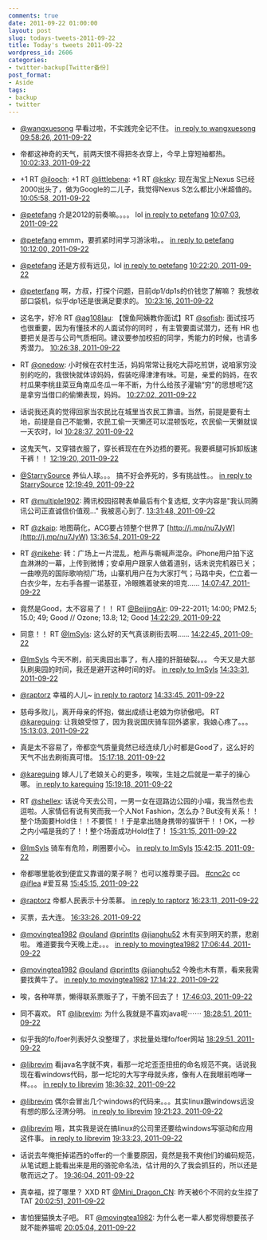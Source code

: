 ```yaml
---
comments: true
date: 2011-09-22 01:00:00
layout: post
slug: todays-tweets-2011-09-22
title: Today's tweets 2011-09-22
wordpress_id: 2606
categories:
- twitter-backup[Twitter备份]
post_format:
- Aside
tags:
- backup
- twitter
---
```





  * [@wangxuesong](http://twitter.com/wangxuesong) 早看过啦，不实践完全记不住。 [in reply to wangxuesong](http://twitter.com/wangxuesong/statuses/116521067706728448) [09:58:26, 2011-09-22](http://twitter.com/gfrog/statuses/116692801747554304)





  * 帝都这神奇的天气，前两天恨不得把冬衣穿上，今早上穿短袖都热。 [10:02:33, 2011-09-22](http://twitter.com/gfrog/statuses/116693839040876544)





  * +1 RT [@ilooch](http://twitter.com/ilooch): +1 RT [@littlebena](http://twitter.com/littlebena): +1 RT [@ksky](http://twitter.com/ksky): 现在淘宝上Nexus S已经2000出头了，做为Google的二儿子，我觉得Nexus S怎么都比小米超值的。 [10:05:58, 2011-09-22](http://twitter.com/gfrog/statuses/116694696973176832)





  * [@petefang](http://twitter.com/petefang) 介是2012的前奏嘛。。。。 lol [in reply to petefang](http://twitter.com/petefang/statuses/116694562398941184) [10:07:03, 2011-09-22](http://twitter.com/gfrog/statuses/116694968453701632)





  * [@petefang](http://twitter.com/petefang) emmm，要抓紧时间学习游泳啦。。 [in reply to petefang](http://twitter.com/petefang/statuses/116695143494598656) [10:12:00, 2011-09-22](http://twitter.com/gfrog/statuses/116696216032641024)





  * [@petefang](http://twitter.com/petefang) 还是方叔有远见，lol [in reply to petefang](http://twitter.com/petefang/statuses/116697546512011264) [10:22:20, 2011-09-22](http://twitter.com/gfrog/statuses/116698816568229888)





  * [@peterfang](http://twitter.com/peterfang) 啊，方叔，打探个问题，目前dp1/dp1s的价钱您了解嘛？ 我想收部口袋机，似乎dp1还是很满足要求的。 [10:23:16, 2011-09-22](http://twitter.com/gfrog/statuses/116699051646386176)





  * 这名字，好冷 RT [@ag108lau](http://twitter.com/ag108lau): 【馊鱼阿姨教你面试】RT [@sofish](http://twitter.com/sofish):  面试技巧也很重要，因为有懂技术的人面试你的同时 ，有主管要面试潜力，还有 HR 也要把关是否与公司气质相同。建议要参加校招的同学，秀能力的时候，也请多秀潜力。 [10:26:38, 2011-09-22](http://twitter.com/gfrog/statuses/116699898103074816)





  * RT [@onedow](http://twitter.com/onedow): 小时候在农村生活，妈妈常常让我吃大蒜吃煎饼，说咱家穷没别的吃的，我很快就体谅妈妈，假装吃得津津有味。可是，亲爱的妈妈，在农村瓜果李桃韭菜豆角南瓜冬瓜一年不断，为什么给孩子灌输“穷”的思想呢?这是拿穷当借口的偷懒表现，妈妈。 [10:27:02, 2011-09-22](http://twitter.com/gfrog/statuses/116700000498614272)





  * 话说我还真的觉得回家当农民比在城里当农民工靠谱。当然，前提是要有土地，前提是自己不能懒，农民工偷一天懒还可以混顿饭吃，农民偷一天懒就误一天农时，lol [10:28:37, 2011-09-22](http://twitter.com/gfrog/statuses/116700395769835520)





  * 这鬼天气，又穿错衣服了，穿长裤现在在外边捂的要死。我要裤腿可拆卸版速干裤！！ [12:19:20, 2011-09-22](http://twitter.com/gfrog/statuses/116728259764436994)





  * [@StarrySource](http://twitter.com/StarrySource) 养仙人球。。。 搞不好会养死的，多有挑战性。。 [in reply to StarrySource](http://twitter.com/StarrySource/statuses/116728184225021952) [12:19:49, 2011-09-22](http://twitter.com/gfrog/statuses/116728380396806144)





  * RT [@multiple1902](http://twitter.com/multiple1902): 腾讯校园招聘表单最后有个复选框, 文字内容是"我认同腾讯公司正直诚信价值观..." 我被恶心到了. [13:31:48, 2011-09-22](http://twitter.com/gfrog/statuses/116746498603094016)





  * RT [@zkaip](http://twitter.com/zkaip): 地图萌化，ACG要占领整个世界了 [http://j.mp/nu7JyW](http://j.mp/nu7JyW) [13:36:54, 2011-09-22](http://twitter.com/gfrog/statuses/116747781141569536)





  * RT [@nikehe](http://twitter.com/nikehe): 转：广场上一片混乱，枪声与嘶喊声混杂。iPhone用户拍下这血淋淋的一幕，上传到微博；安卓用户跟家人做着道别，话未说完机器已关；一曲嘹亮的国际歌响彻广场，山寨机用户在为大家打气；马路中央，伫立着一白衣少年，左右手各握一诺基亚，冷眼瞧着驶来的坦克…… [14:07:47, 2011-09-22](http://twitter.com/gfrog/statuses/116755550561255425)





  * 竟然是Good，太不容易了！！ RT [@BeijingAir](http://twitter.com/BeijingAir): 09-22-2011; 14:00; PM2.5; 15.0; 49; Good // Ozone; 13.8; 12; Good [14:22:29, 2011-09-22](http://twitter.com/gfrog/statuses/116759251598319616)





  * 同意！！ RT [@ImSyls](http://twitter.com/ImSyls): 这么好的天气真该刷街去啊…… [14:22:45, 2011-09-22](http://twitter.com/gfrog/statuses/116759317356617728)





  * [@ImSyls](http://twitter.com/ImSyls) 今天不刷，前天奥园出事了，有人撞的肝脏破裂。。。 今天又是大部队刷奥园的时间，我还是避开这种时间的好。 [in reply to ImSyls](http://twitter.com/ImSyls/statuses/116760204347064320) [14:33:31, 2011-09-22](http://twitter.com/gfrog/statuses/116762027069939712)





  * [@raptorz](http://twitter.com/raptorz) 幸福的人儿~ [in reply to raptorz](http://twitter.com/raptorz/statuses/116760180380798976) [14:33:45, 2011-09-22](http://twitter.com/gfrog/statuses/116762086293512192)





  * 慈母多败儿，离开母亲的怀抱，做出成绩让老娘为你骄傲吧。 RT [@kareguing](http://twitter.com/kareguing): 让我娘受惊了，因为我说国庆骑车回外婆家，我娘心疼了。。。 [15:13:03, 2011-09-22](http://twitter.com/gfrog/statuses/116771976407814145)





  * 真是太不容易了，帝都空气质量竟然已经连续几小时都是Good了，这么好的天气不出去刷街真可惜。 [15:17:18, 2011-09-22](http://twitter.com/gfrog/statuses/116773047511416832)





  * [@kareguing](http://twitter.com/kareguing) 嫁人儿了老娘关心的更多，唉唉，生娃之后就是一辈子的操心哪。 [in reply to kareguing](http://twitter.com/kareguing/statuses/116772233208266752) [15:19:18, 2011-09-22](http://twitter.com/gfrog/statuses/116773550144225281)





  * RT [@shellex](http://twitter.com/shellex): 话说今天去公司，一男一女在逗路边公园的小喵，我当然也去逗啦。人家情侣有说有笑而我一个人Not Fashion，怎么办？But没有关系！！整个场面要Hold住！！不要慌！！于是拿出随身携带的猫饼干！！OK，一秒之内小喵是我的了！！整个场面成功Hold住了！ [15:31:15, 2011-09-22](http://twitter.com/gfrog/statuses/116776558982737920)





  * [@ImSyls](http://twitter.com/ImSyls) 骑车有危险，刷圈要小心。 [in reply to ImSyls](http://twitter.com/ImSyls/statuses/116777318202097664) [15:42:15, 2011-09-22](http://twitter.com/gfrog/statuses/116779323737907201)





  * 帝都哪里能收到便宜又靠谱的栗子啊？ 也可以推荐栗子园。 [#cnc2c](http://search.twitter.com/search?q=%23cnc2c) cc [@iflea](http://twitter.com/iflea) #爱互易 [15:45:15, 2011-09-22](http://twitter.com/gfrog/statuses/116780081204039680)





  * [@raptorz](http://twitter.com/raptorz) 帝都人民表示十分羡慕。 [in reply to raptorz](http://twitter.com/raptorz/statuses/116786199284293632) [16:23:11, 2011-09-22](http://twitter.com/gfrog/statuses/116789624961118208)





  * 买票，去大连。 [16:33:26, 2011-09-22](http://twitter.com/gfrog/statuses/116792204646813696)





  * [@movingtea1982](http://twitter.com/movingtea1982) [@ouland](http://twitter.com/ouland) [@printlts](http://twitter.com/printlts) [@jianghu52](http://twitter.com/jianghu52) 木有买到明天的票，悲剧啦。 难道要我今天晚上走。。。 [in reply to movingtea1982](http://twitter.com/movingtea1982/statuses/116792564811702272) [17:06:44, 2011-09-22](http://twitter.com/gfrog/statuses/116800588146159616)





  * [@movingtea1982](http://twitter.com/movingtea1982) [@ouland](http://twitter.com/ouland) [@printlts](http://twitter.com/printlts) [@jianghu52](http://twitter.com/jianghu52) 今晚也木有票，看来我需要找黄牛了。 [in reply to movingtea1982](http://twitter.com/movingtea1982/statuses/116801385030352896) [17:14:22, 2011-09-22](http://twitter.com/gfrog/statuses/116802506566287360)





  * 唉，各种咩票，懒得联系票贩子了，干脆不回去了！ [17:46:03, 2011-09-22](http://twitter.com/gfrog/statuses/116810479095136256)





  * 同不喜欢。 RT [@librevim](http://twitter.com/librevim): 为什么我就是不喜欢java呢⋯⋯ [18:28:51, 2011-09-22](http://twitter.com/gfrog/statuses/116821252081057792)





  * 似乎我的fo/foer列表好久没整理了，求批量处理fo/foer网站 [18:29:51, 2011-09-22](http://twitter.com/gfrog/statuses/116821501835087872)





  * [@librevim](http://twitter.com/librevim) 看java名字就不爽，看那一坨坨歪歪扭扭的命名规范不爽。话说我现在看windows代码，那一坨坨的大写字母就头疼，像有人在我眼前咆哮一样。。。 [in reply to librevim](http://twitter.com/librevim/statuses/116821587528916992) [18:36:32, 2011-09-22](http://twitter.com/gfrog/statuses/116823187362299904)





  * [@librevim](http://twitter.com/librevim) 偶尔会冒出几个windows的代码来。。。其实linux跟windows远没有想的那么泾渭分明。 [in reply to librevim](http://twitter.com/librevim/statuses/116824994117455872) [19:21:23, 2011-09-22](http://twitter.com/gfrog/statuses/116834472422416384)





  * [@librevim](http://twitter.com/librevim) 哦，其实我是说在搞linux的公司里还要给windows写驱动和应用这件事。 [in reply to librevim](http://twitter.com/librevim/statuses/116835750036770816) [19:33:23, 2011-09-22](http://twitter.com/gfrog/statuses/116837493172744192)





  * 话说去年俺拒掉诺西的offer的一个重要原因，竟然是我不爽他们的编码规范，从笔试题上能看出来是用的骆驼命名法，估计用的久了我会抓狂的，所以还是敬而远之了。 [19:36:04, 2011-09-22](http://twitter.com/gfrog/statuses/116838168237588480)





  * 真幸福，捏了哪里？ XXD RT [@Mini_Dragon_CN](http://twitter.com/Mini_Dragon_CN): 昨天被6个不同的女生捏了 TAT [20:02:51, 2011-09-22](http://twitter.com/gfrog/statuses/116844909478162432)





  * 害怕狸猫换太子吧。 RT [@movingtea1982](http://twitter.com/movingtea1982): 为什么老一辈人都觉得想要孩子就不能养猫呢 [20:05:04, 2011-09-22](http://twitter.com/gfrog/statuses/116845464770461697)




